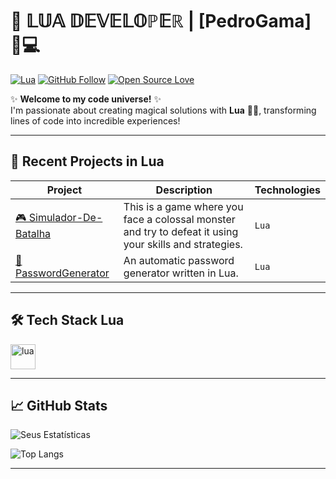 # 🌌 𝕃𝕌𝔸 𝔻𝔼𝕍𝔼𝕃𝕆ℙ𝔼ℝ | [PedroGama] 👨💻

[![Lua](https://img.shields.io/badge/Made%20with-Lua-2C2D72?style=for-the-badge&logo=lua)](https://www.lua.org)
[![GitHub Follow](https://img.shields.io/github/followers/SEUUSER?style=for-the-badge&color=important)](https://github.com/SEUUSER)
[![Open Source Love](https://badges.frapsoft.com/os/v2/open-source.svg?v=103)](https://github.com/ellerbrock/open-source-badges/)

✨ **Welcome to my code universe!** ✨  
I'm passionate about creating magical solutions with **Lua** 🧙💫, transforming lines of code into incredible experiences!

---

## 🚀 **Recent Projects in Lua**

| Project | Description | Technologies |
|---------|-----------|-------------|
| [🎮 Simulador-De-Batalha](https://github.com/PedroGama24/Simulador-De-Batalha) | This is a game where you face a colossal monster and try to defeat it using your skills and strategies. | `Lua`|
| [🔐PasswordGenerator](https://github.com/PedroGama24/PasswordGenerator) | An automatic password generator written in Lua. | `Lua` |

---

## 🛠️ **Tech Stack Lua**

<p align="left">
  <img src="https://www.vectorlogo.zone/logos/lua/lua-icon.svg" alt="lua" width="40" height="40"/>
</p>

---

## 📈 **GitHub Stats**

![Seus Estatísticas](https://github-readme-stats.vercel.app/api?username=PedroGama24&show_icons=true&theme=radical&count_private=true)

![Top Langs](https://github-readme-stats.vercel.app/api/top-langs/?username=PedroGama24&layout=compact&theme=radical&hide=html,css,javascript)

---
